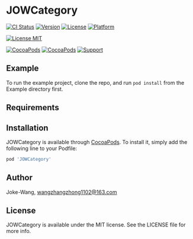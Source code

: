 # JOWCategory

[![CI Status](https://img.shields.io/travis/Joke-Wang/JOWCategory.svg?style=flat)](https://travis-ci.org/Joke-Wang/JOWCategory)
[![Version](https://img.shields.io/cocoapods/v/JOWCategory.svg?style=flat)](https://cocoapods.org/pods/JOWCategory)
[![License](https://img.shields.io/cocoapods/l/JOWCategory.svg?style=flat)](https://cocoapods.org/pods/JOWCategory)
[![Platform](https://img.shields.io/cocoapods/p/JOWCategory.svg?style=flat)](https://cocoapods.org/pods/JOWCategory)


[![License MIT](https://img.shields.io/badge/license-MIT-green.svg?style=flat)](https://raw.githubusercontent.com/Joke-Wang/JOWCategory/master/LICENSE)

[![CocoaPods](http://img.shields.io/cocoapods/v/YYCategories.svg?style=flat)](http://cocoapods.org/?q=JOWCategory)
[![CocoaPods](http://img.shields.io/cocoapods/p/YYCategories.svg?style=flat)](http://cocoapods.org/?q=JOWCategory)
[![Support](https://img.shields.io/badge/support-iOS%206%2B%20-blue.svg?style=flat)](https://www.apple.com/nl/ios/)


## Example

To run the example project, clone the repo, and run `pod install` from the Example directory first.

## Requirements

## Installation

JOWCategory is available through [CocoaPods](https://cocoapods.org). To install
it, simply add the following line to your Podfile:

```ruby
pod 'JOWCategory'
```

## Author

Joke-Wang, wangzhangzhong1102@163.com

## License

JOWCategory is available under the MIT license. See the LICENSE file for more info.
